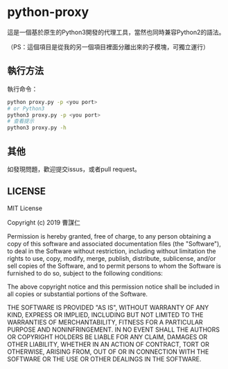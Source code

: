 # python-proxy
這是一個基於原生的Python3開發的代理工具，當然也同時兼容Python2的語法。

（PS：這個項目是從我的另一個項目裡面分離出來的子模塊，可獨立運行）

## 執行方法
執行命令：
```bash
python proxy.py -p <you port>
# or Python3
python3 proxy.py -p <you port>
# 查看提示
python3 proxy.py -h

```

## 其他
如發現問題，歡迎提交issus，或者pull request。

## LICENSE
MIT License

Copyright (c) 2019 曹謀仁

Permission is hereby granted, free of charge, to any person obtaining a copy
of this software and associated documentation files (the "Software"), to deal
in the Software without restriction, including without limitation the rights
to use, copy, modify, merge, publish, distribute, sublicense, and/or sell
copies of the Software, and to permit persons to whom the Software is
furnished to do so, subject to the following conditions:

The above copyright notice and this permission notice shall be included in all
copies or substantial portions of the Software.

THE SOFTWARE IS PROVIDED "AS IS", WITHOUT WARRANTY OF ANY KIND, EXPRESS OR
IMPLIED, INCLUDING BUT NOT LIMITED TO THE WARRANTIES OF MERCHANTABILITY,
FITNESS FOR A PARTICULAR PURPOSE AND NONINFRINGEMENT. IN NO EVENT SHALL THE
AUTHORS OR COPYRIGHT HOLDERS BE LIABLE FOR ANY CLAIM, DAMAGES OR OTHER
LIABILITY, WHETHER IN AN ACTION OF CONTRACT, TORT OR OTHERWISE, ARISING FROM,
OUT OF OR IN CONNECTION WITH THE SOFTWARE OR THE USE OR OTHER DEALINGS IN THE
SOFTWARE.

